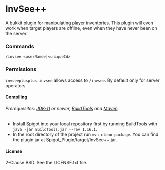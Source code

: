 # InvSee++

A bukkit plugin for manipulating player inventories.
This plugin will even work when target players are offline, even when they have never been on the server.

### Commands
`/invsee <userName>|<uniqueId>`

### Permissions

`invseeplusplus.invsee` allows access to `/invsee`. By default only for server operators.

#### Compiling

###### Prerequesites: [JDK-11](https://jdk.java.net/) or newer, [BuildTools](https://www.spigotmc.org/wiki/buildtools/) and [Maven](https://maven.apache.org).

- Install Spigot into your local repository first by running BuildTools with
`java -jar BuildTools.jar --rev 1.16.1`.
- In the root directory of the project run `mvn clean package`.
You can find the plugin jar at Spigot_Plugin/target/InvSee++.jar.

#### License
2-Clause BSD. See the LICENSE.txt file.